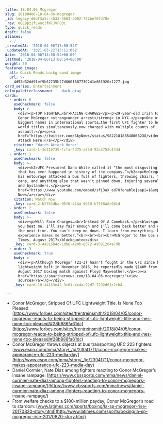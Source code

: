 ```yaml
---
title: 18.04.06 Mcgregor
slug: 20180406-18-04-06-mcgregor
_id: legacy-d6df3a5c-4b33-4603-a092-722bef0fd70e
_rev: O8E8pz1fLwnc3fN7JVF03C
type: quick_reads
draft: false
aliases:
  - /
_createdAt: '2018-04-06T13:00:54Z'
_updatedAt: '2021-03-22T13:11:06Z'
date: '2018-04-06T13:00:54+00:00'
lastmod: '2018-04-06T13:00:54+00:00'
weight: 50
featured_image:
  alt: Quick Reads background image
  url: >-
    4d52d32dd91ef9b62735b27d860f387739241e661920x1277.jpg
card_series: Entertainment
colorpaletteclassname: '--dark-gray'
cards:
  - order: 0
    useCheckmark: false
    body: >-
      <div><p>TOP FIGHTER…<br>FACING CHARGES</p><p>29-year-old Irish Fighter
      Conor McGregor <strong>under arrest</strong> in NYC.</p><p>One of the
      biggest names in international sports…the first UFC fighter to hold two
      world titles simultaneously…now charged with multiple counts of
      assault.</p><p><a
      href="https://twitter.com/SkyNews/status/982218188548063238/video/1">Watch
      Attack Here:</a></p></div>
    citation: 'Watch Attack Here:'
    _key: card-1-1e210730-fcfa-4d75-a75d-92a3752b14dd
  - order: 1
    useCheckmark: false
    body: >-
      <div><h2>UFC President Dana White called it “the most disgusting thing
      that has ever happened in history of the company.”</h2><p>McGregor &amp;
      his entourage attacked a bus full of fighters, throwing chairs, trash
      cans, and anything else that wasn’t pinned down, injuring several fighters
      and bystanders.</p><p><a
      href="https://www.youtube.com/embed/sfj3aX_ed7U?enablejsapi=1&amp;autoplay=1&amp;rel=0">Watch
      Now</a></p></div>
    citation: Watch Now
    _key: card-2-b5763dba-95f6-414a-9659-b7988a8a9b1d
  - order: 2
    useCheckmark: false
    body: >-
      <div><p>Will Face Charges…<br>Instead Of A Comeback.</p><blockquote>“If
      you beat me, I’ll say fair enough and I’ll come back better and get you
      the next time. You can’t keep me down. I learn from everything. Every
      experience makes me better.”<br><br><br><br>McGregor to the Los Angeles
      Times, August 2017</blockquote></div>
    _key: card-3-4a016b4c-1db6-420b-8372-49591204a7db
  - order: 3
    useCheckmark: true
    body: >-
      <div><p>Although McGregor (21-3) hasn't fought in the UFC since he won the
      lightweight belt in November 2016, he reportedly made $140M from his
      August 2017 boxing match against Floyd Mayweather.</p><p><a
      href="https://smarthernews.com/18-04-06-mcgregor/">view
      sources</a></p></div>
    _key: card-10-44163e42-3c61-4c4a-92d7-7292d61c2cb4

---
```

* Conor McGregor, Stripped Of UFC Lightweight Title, Is None Too Pleased: [https://www.forbes.com/sites/trentreinsmith/2018/04/05/conor-mcgregor-reacts-to-being-stripped-of-ufc-lightweight-title-and-hes-none-too-pleased/#28b986fa61dc](https://www.forbes.com/sites/trentreinsmith/2018/04/05/conor-mcgregor-reacts-to-being-stripped-of-ufc-lightweight-title-and-hes-none-too-pleased/#28b986fa61dc)
* Conor McGregor throws objects at bus transporting UFC 223 fighters: [www.espn.com/mma/story/_/id/23041711/conor-mcgregor-makes-appearance-ufc-223-media-day](http://www.espn.com/mma/story/_/id/23041711/conor-mcgregor-makes-appearance-ufc-223-media-day)
* Daniel Cormier, Nate Diaz among fighters reacting to Conor McGregor’s insane rampage: [https://www.cbssports.com/mma/news/daniel-cormier-nate-diaz-among-fighters-reacting-to-conor-mcgregors-insane-rampage/](https://www.cbssports.com/mma/news/daniel-cormier-nate-diaz-among-fighters-reacting-to-conor-mcgregors-insane-rampage/)
* From welfare checks to a $100-million payday, Conor McGregor’s road to stardom: [www.latimes.com/sports/boxing/la-sp-mcgregor-rise-20170820-story.html](http://www.latimes.com/sports/boxing/la-sp-mcgregor-rise-20170820-story.html)